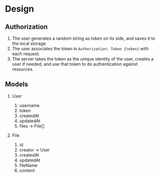 # Design

## Authorization

1. The user generates a random string as token on its side, and saves it to the local storage.
2. The user associates the token in `Authorization: Token {token}` with each request.
3. The server takes the token as the unique identity of the user, creates a user if needed, and use that token to do authentication against resources.

## Models

1. User
   1. username
    2. token
    3. createdAt
    4. updatedAt
    5. files -> File[]

2. File
   1. id
   2. creator -> User
   3. createdAt
   4. updatedAt
   5. fileName
   6. content

